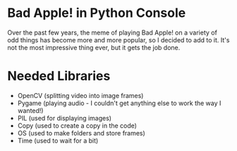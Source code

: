 # Bad Apple! in Python Console

Over the past few years, the meme of playing Bad Apple! on a variety of odd things has become more and more popular, so I decided to add to it.
It's not the most impressive thing ever, but it gets the job done.

# Needed Libraries
- OpenCV (splitting video into image frames)
- Pygame (playing audio - I couldn't get anything else to work the way I wanted!)
- PIL (used for displaying images)
- Copy (used to create a copy in the code)
- OS (used to make folders and store frames)
- Time (used to wait for a bit)
